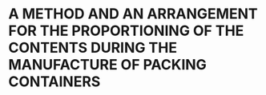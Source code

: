 # A METHOD AND AN ARRANGEMENT FOR THE PROPORTIONING OF THE CONTENTS DURING THE MANUFACTURE OF PACKING CONTAINERS